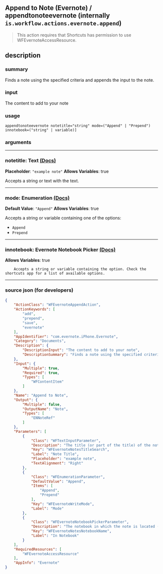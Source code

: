 
## Append to Note (Evernote) / appendtonoteevernote (internally `is.workflow.actions.evernote.append`)

> This action requires that Shortcuts has permission to use WFEvernoteAccessResource.


## description

### summary

Finds a note using the specified criteria and appends the input to the note.


### input

The content to add to your note


### usage
```
appendtonoteevernote notetitle="string" mode=("Append" | "Prepend") innotebook=("string" | variable)]
```

### arguments

---

### notetitle: Text [(Docs)](https://pfgithub.github.io/shortcutslang/gettingstarted#text-field)
**Placeholder**: `"example note"`
**Allows Variables**: true



Accepts a string 
or text
with the text.

---

### mode: Enumeration [(Docs)](https://pfgithub.github.io/shortcutslang/gettingstarted#enum-select-field)
**Default Value**: `"Append"`
**Allows Variables**: true



Accepts a string 
or variable
containing one of the options:

- `Append`
- `Prepend`

---

### innotebook: Evernote Notebook Picker [(Docs)](https://pfgithub.github.io/shortcutslang/gettingstarted#other-fields)
**Allows Variables**: true



		Accepts a string or variable containing the option. Check the shortcuts app for a list of available options. 

---

### source json (for developers)

```json
{
	"ActionClass": "WFEvernoteAppendAction",
	"ActionKeywords": [
		"add",
		"prepend",
		"save",
		"evernote"
	],
	"AppIdentifier": "com.evernote.iPhone.Evernote",
	"Category": "Documents",
	"Description": {
		"DescriptionInput": "The content to add to your note",
		"DescriptionSummary": "Finds a note using the specified criteria and appends the input to the note."
	},
	"Input": {
		"Multiple": true,
		"Required": true,
		"Types": [
			"WFContentItem"
		]
	},
	"Name": "Append to Note",
	"Output": {
		"Multiple": false,
		"OutputName": "Note",
		"Types": [
			"ENNoteRef"
		]
	},
	"Parameters": [
		{
			"Class": "WFTextInputParameter",
			"Description": "The title (or part of the title) of the note to append to",
			"Key": "WFEvernoteNotesTitleSearch",
			"Label": "Note Title",
			"Placeholder": "example note",
			"TextAlignment": "Right"
		},
		{
			"Class": "WFEnumerationParameter",
			"DefaultValue": "Append",
			"Items": [
				"Append",
				"Prepend"
			],
			"Key": "WFEvernoteWriteMode",
			"Label": "Mode"
		},
		{
			"Class": "WFEvernoteNotebookPickerParameter",
			"Description": "The notebook in which the note is located (optional)",
			"Key": "WFEvernoteNotesNotebookName",
			"Label": "In Notebook"
		}
	],
	"RequiredResources": [
		"WFEvernoteAccessResource"
	],
	"AppInfo": "Evernote"
}
```
